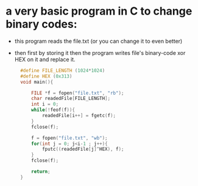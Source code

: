# a very basic program in C to change binary codes:
- this program reads the file.txt (or you can change it to even better)
- then first by storing it then the program writes file's binary-code xor HEX on it
  and replace it.

  ```c
    #define FILE_LENGTH (1024*1024)
    #define HEX (0x313)
    void main(){

        FILE *f = fopen("file.txt", "rb");
        char readedFile[FILE_LENGTH];
        int i = 0; 
        while(!feof(f)){
            readedFile[i++] = fgetc(f);
        }
        fclose(f);

        f = fopen("file.txt", "wb");
        for(int j = 0; j<i-1 ; j++){
            fputc((readedFile[j]^HEX), f);
        }
        fclose(f);

        return;
    }
  ``` 

